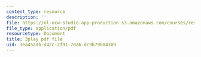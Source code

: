 ```yaml
---
content_type: resource
description: ''
file: https://ol-ocw-studio-app-production.s3.amazonaws.com/courses/res-tll-004-stem-concept-videos-fall-2013/3ea45adbd42c2f9170a6dc9b79084309_DjMaDN3EtWc.pdf
file_type: application/pdf
resourcetype: Document
title: 3play pdf file
uid: 3ea45adb-d42c-2f91-70a6-dc9b79084309
---
```

